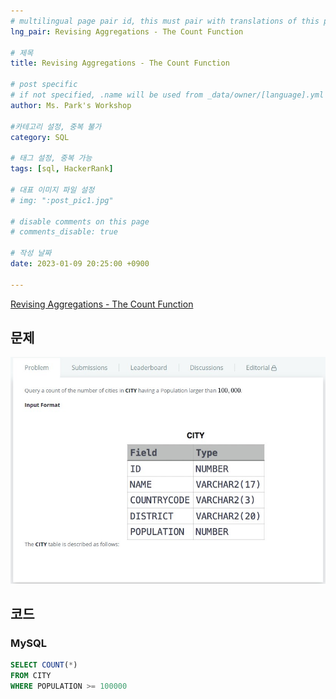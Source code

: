 ```yaml
---
# multilingual page pair id, this must pair with translations of this page. (This name must be unique)
lng_pair: Revising Aggregations - The Count Function

# 제목
title: Revising Aggregations - The Count Function

# post specific
# if not specified, .name will be used from _data/owner/[language].yml
author: Ms. Park's Workshop

#카테고리 설정, 중복 불가
category: SQL

# 태그 설정, 중복 가능
tags: [sql, HackerRank]

# 대표 이미지 파일 설정
# img: ":post_pic1.jpg"

# disable comments on this page
# comments_disable: true

# 작성 날짜
date: 2023-01-09 20:25:00 +0900

---
```

<!-- 소제목 -->
<!-- outline-start -->
<a href="https://www.hackerrank.com/challenges/revising-aggregations-the-count-function/problem?h_r=internal-search">Revising Aggregations - The Count Function</a>
<!-- outline-end -->

<h2>문제</h2>
<img src="/assets/img/posts/sql/Revising_Aggregations-The_Count_Function.jpg" title="Revising_Aggregations-The_Count_Function.JPG" alt="Revising_Aggregations-The_Count_Function.JPG"/><br>

<h2>코드</h2>
<h3>MySQL</h3>

```sql
SELECT COUNT(*)
FROM CITY
WHERE POPULATION >= 100000
```
